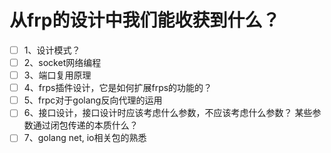 
# 从frp的设计中我们能收获到什么？

- [ ] 1、设计模式？
- [ ] 2、socket网络编程
- [ ] 3、端口复用原理
- [ ] 4、frps插件设计，它是如何扩展frps的功能的？
- [ ] 5、frpc对于golang反向代理的运用
- [ ] 6、接口设计，接口设计时应该考虑什么参数，不应该考虑什么参数？ 某些参数通过闭包传递的本质什么？
- [ ] 7、golang net, io相关包的熟悉